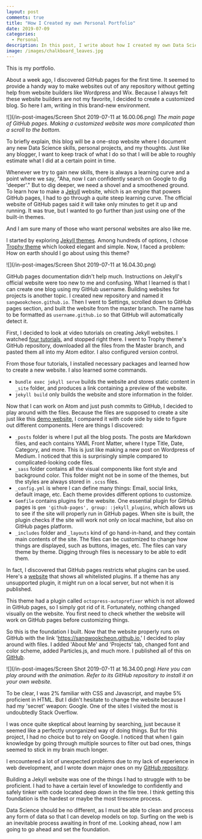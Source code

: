 ```yaml
---
layout: post
comments: true
title: "How I Created my own Personal Portfolio"
date: 2019-07-09
categories:
  - Personal
description: In this post, I write about how I created my own Data Science portfolio.
image: /images/chalkboard_leaves.jpg
---
```


This is my portfolio.

About a week ago, I discovered GitHub pages for the first time. It seemed to provide a handy way to make websites out of any repository without getting help from website builders like Wordpress and Wix. Because I always felt these website builders are not my favorite, I decided to create a customized blog. So here I am, writing in this brand-new environment.

![](/in-post-images/Screen Shot 2019-07-11 at 16.00.06.png)
*The main page of GitHub pages. Making a customized website was more complicated than a scroll to the bottom.*

To briefly explain, this blog will be a one-stop website where I document any new Data Science skills, personal projects, and my thoughts. Just like any blogger, I want to keep track of what I do so that I will be able to roughly estimate what I did at a certain point in time.

Whenever we try to gain new skills, there is always a learning curve and a point where we say, "Aha, now I can confidently search on Google to dig 'deeper'." But to dig deeper, we need a shovel and a smoothened ground. To learn how to make a [Jekyll](https://jekyllrb.com/) website, which is an engine that powers GitHub pages, I had to go through a quite steep learning curve. The official website of GitHub pages said it will take only minutes to get it up and running. It was true, but I wanted to go further than just using one of the built-in themes.

And I am sure many of those who want personal websites are also like me.

I started by exploring [Jekyll themes](http://jekyllthemes.org/). Among hundreds of options, I chose [Trophy theme](http://jekyllthemes.org/themes/trophy/) which looked elegant and simple. Now, I faced a problem: How on earth should I go about using this theme?

![](/in-post-images/Screen Shot 2019-07-11 at 16.04.30.png)

GitHub pages documentation didn't help much. Instructions on Jekyll's official website were too new to me and confusing. What I learned is that I can create one blog using my GitHub username. Building websites for projects is another topic. I created new repository and named it `sangwookcheon.github.io`. Then I went to Settings, scrolled down to GitHub pages section, and built the website from the master branch. The name has to be formatted as `username.github.io` so that GitHub will automatically detect it.

First, I decided to look at video tutorials on creating Jekyll websites. I watched [four tutorials](https://www.youtube.com/watch?v=T1itpPvFWHI&list=PLLAZ4kZ9dFpOPV5C5Ay0pHaa0RJFhcmcB), and stopped right there. I went to Trophy theme's GitHub repository, downloaded all the files from the Master branch, and pasted them all into my Atom editor. I also configured version control.

From those four tutorials, I installed necessary packages and learned how to create a new website. I also learned some commands.
* `bundle exec jekyll serve` builds the website and stores static content in `_site` folder, and produces a link containing a preview of the website.
* `jekyll build` only builds the website and store information in the folder.

Now that I can work on Atom and just push commits to GitHub, I decided to play around with the files. Because the files are supposed to create a site just like this [demo website](https://thomasvaeth.github.io/trophy-jekyll/), I compared it with code side by side to figure out different components. Here are things I discovered:
* `_posts` folder is where I put all the blog posts. The posts are Markdown files, and each contains YAML Front Matter, where I type Title, Date, Category, and more. This is just like making a new post on Wordpress of Medium. I noticed that this is surprisingly simple compared to complicated-looking code files.
* `_sass` folder contains all the visual components like font style and  background color. This folder might not be in some of the themes, but the styles are always stored in `.scss` files.
* `_config.yml` is where I can define many things: Email, social links, default image, etc. Each theme provides different options to customize.
* `Gemfile` contains plugins for the website. One essential plugin for GitHub pages is `gem 'github-pages', group: :jekyll_plugins`, which allows us to see if the site will properly run in GitHub pages. When site is built, the plugin checks if the site will work not only on local machine, but also on GitHub pages platform.
* `_includes` folder and `_layouts` kind of go hand-in-hand, and they contain main contents of the site. The files can be customized to change how things are displayed, such as buttons, images, etc. The files can vary theme by theme. Digging through files is necessary to be able to edit them.

In fact, I discovered that GitHub pages restricts what plugins can be used. Here's a [website](https://pages.github.com/versions/) that shows all whitelisted plugins. If a theme has any unsupported plugin, it might run on a local server, but not when it is published.

This theme had a plugin called `octopress-autoprefixer` which is not allowed in GitHub pages, so I simply got rid of it. Fortunately, nothing changed visually on the website. You first need to check whether the website will work on GitHub pages before customizing things.

So this is the foundation I built. Now that the website properly runs on GitHub with the link 'https://sangwookcheon.github.io,' I decided to play around with files. I added 'About Me' and 'Projects' tab, changed font and color scheme, added Particles.js, and much more. I published all of this on [GitHub](https://github.com/SangwookCheon/sangwookcheon.github.io).

![](/in-post-images/Screen Shot 2019-07-11 at 16.34.00.png)
*Here you can play around with the animation. Refer to its GitHub repository to install it on your own website.*

To be clear, I was 2% familiar with CSS and Javascript, and maybe 5% proficient in HTML. But I didn't hesitate to change the website because I had my 'secret' weapon: Google. One of the sites I visited the most is undoubtedly Stack Overflow.

I was once quite skeptical about learning by searching, just because it seemed like a perfectly unorganized way of doing things. But for this project, I had no choice but to rely on Google. I noticed that when I gain knowledge by going through multiple sources to filter out bad ones, things seemed to stick in my brain much longer.

I encountered a lot of unexpected problems due to my lack of experience in web development, and I wrote down major ones on my [GitHub repository](https://github.com/SangwookCheon/sangwookcheon.github.io).

Building a Jekyll website was one of the things I had to struggle with to be proficient. I had to have a certain level of knowledge to confidently and safely tinker with code located deep down in the file tree. I think getting this foundation is the hardest or maybe the most tiresome process.

Data Science should be no different, as I must be able to clean and process any form of data so that I can develop models on top. Surfing on the web is an inevitable process awaiting in front of me. Looking ahead, now I am going to go ahead and set the foundation.
